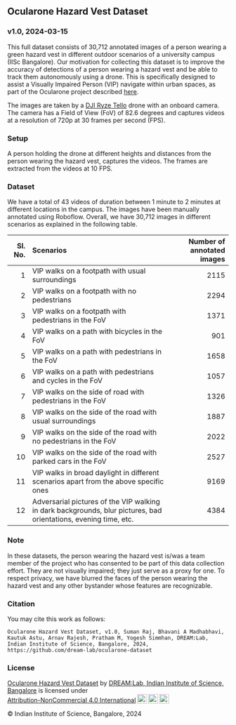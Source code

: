 ## Ocularone Hazard Vest Dataset
### v1.0, 2024-03-15

This full dataset consists of 30,712 annotated images of a person wearing a green hazard vest in different outdoor scenarios of a university campus (IISc Bangalore). Our motivation for collecting this dataset is to improve the accuracy of detections of a person wearing a hazard vest and be able to track them autonomously using a drone. This is specifically designed to assist a Visually Impaired Person (VIP) navigate within urban spaces, as part of the Ocularone project described [here](https://dl.acm.org/doi/abs/10.1145/3544549.3585863). 

The images are taken by a [DJI Ryze Tello](https://www.ryzerobotics.com/tello) drone with an onboard camera. The camera has a Field of View (FoV) of 82.6 degrees and captures videos at a resolution of 720p at 30 frames per second (FPS).

### Setup
A person holding the drone at different heights and distances from the person wearing the hazard vest, captures the videos. The frames are extracted from the videos at 10 FPS. 

### Dataset
We have a total of 43 videos of duration between 1 minute to 2 minutes at different locations in the campus. The images have been manually annotated using Roboflow. Overall, we have 30,712 images in different scenarios as explained in the following table. 

| Sl. No. | Scenarios | Number of annotated images | 
|  ---:  |  :---         |     ---:       |        
| 1 | VIP walks on a footpath with usual surroundings | 2115   | 
| 2 | VIP walks on a footpath with no pedestrians | 2294 | 
| 3 | VIP walks on a footpath with pedestrians in the FoV | 1371 | 
| 4 | VIP walks on a path with bicycles in the FoV | 901 | 
| 5 | VIP walks on a path with pedestrians in the FoV | 1658 | 
| 6 | VIP walks on a path with pedestrians and cycles in the FoV | 1057 | 
| 7 | VIP walks on the side of road with pedestrians in the FoV | 1326 | 
| 8 | VIP walks on the side of the road with usual surroundings | 1887 | 
| 9 | VIP walks on the side of the road with no pedestrians in the FoV | 2022 | 
| 10 | VIP walks on the side of the road with parked cars in the FoV | 2527 | 
| 11 | VIP walks in broad daylight in different scenarios apart from the above specific ones | 9169 | 
| 12 | Adversarial pictures of the VIP walking in dark backgrounds, blur pictures, bad orientations, evening time, etc. | 4384 |  

### Note
In these datasets, the person wearing the hazard vest is/was a team member of the project who has consented to be part of this data collection effort. They are not visually impaired; they just serve as a proxy for one. To respect privacy, we have blurred the faces of the person wearing the hazard vest and any other bystander whose features are recognizable.

### Citation
You may cite this work as follows:

``Ocularone Hazard Vest Dataset, v1.0, Suman Raj, Bhavani A Madhabhavi, Kautuk Astu, Arnav Rajesh, Pratham M, Yogesh Simmhan, DREAM:Lab, Indian Institute of Science, Bangalore, 2024, https://github.com/dream-lab/ocularone-dataset``

### License

 <p xmlns:cc="http://creativecommons.org/ns#" xmlns:dct="http://purl.org/dc/terms/"><a property="dct:title" rel="cc:attributionURL" href="https://github.com/dream-lab/ocularone-dataset">Ocularone Hazard Vest Dataset</a> by <a rel="cc:attributionURL dct:creator" property="cc:attributionName" href="https://dream-lab.in/">DREAM:Lab, Indian Institute of Science, Bangalore</a> is licensed under <a href="http://creativecommons.org/licenses/by-nc/4.0/?ref=chooser-v1" target="_blank" rel="license noopener noreferrer" style="display:inline-block;">Attribution-NonCommercial 4.0 International<img style="height:22px!important;margin-left:3px;vertical-align:text-bottom;" src="https://mirrors.creativecommons.org/presskit/icons/cc.svg?ref=chooser-v1"><img style="height:22px!important;margin-left:3px;vertical-align:text-bottom;" src="https://mirrors.creativecommons.org/presskit/icons/by.svg?ref=chooser-v1"><img style="height:22px!important;margin-left:3px;vertical-align:text-bottom;" src="https://mirrors.creativecommons.org/presskit/icons/nc.svg?ref=chooser-v1"></a></p> 
 
&copy; Indian Institute of Science, Bangalore, 2024
